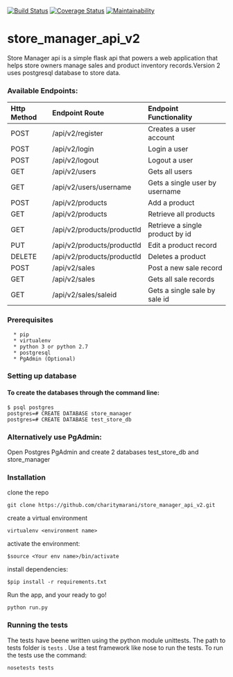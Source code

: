 
[![Build Status](https://travis-ci.org/charitymarani/store_manager_api_v2.svg?branch=Develop)](https://travis-ci.org/charitymarani/store_manager_api_v2)
[![Coverage Status](https://coveralls.io/repos/github/charitymarani/store_manager_api_v2/badge.svg?branch=Develop)](https://coveralls.io/github/charitymarani/store_manager_api_v2?branch=Develop)
[![Maintainability](https://api.codeclimate.com/v1/badges/bf31b1530f6eec756f65/maintainability)](https://codeclimate.com/github/charitymarani/store_manager_api_v2/maintainability)
# store_manager_api_v2
Store Manager api is a simple flask api that powers  a web application that helps store owners manage sales and product inventory records.Version 2 uses postgresql database to store data.

### Available Endpoints:
| Http Method | Endpoint Route | Endpoint Functionality |
| :---         |     :---       |          :--- |
| POST   | /api/v2/register     | Creates a user account    |
| POST     | /api/v2/login        | Login a user      |
| POST     | /api/v2/logout       | Logout a user      |
| GET     | /api/v2/users        | Gets all users     |
| GET     | /api/v2/users/username       |Gets a single user by username       |
| POST     | /api/v2/products        | Add a product      |
| GET     | /api/v2/products       | Retrieve all products     |
| GET     | /api/v2/products/productId       | Retrieve a single product by id     |
| PUT    | /api/v2/products/productId       | Edit a  product record    |
| DELETE     | /api/v2/products/productId       | Deletes a product    |
| POST     | /api/v2/sales        | Post a new sale record     |
| GET     | /api/v2/sales        | Gets all sale records     |
| GET     | /api/v2/sales/saleid       |Gets a single sale by sale id       |



### Prerequisites
```
  * pip
  * virtualenv
  * python 3 or python 2.7
  * postgresql
  * PgAdmin (Optional)
```
### Setting up database
#### To create the databases through the command line:
  ```
  $ psql postgres
  postgres=# CREATE DATABASE store_manager
  postgres=# CREATE DATABASE test_store_db
  
  ```
 ### Alternatively use PgAdmin:
  Open Postgres PgAdmin and create 2 databases test_store_db and store_manager
### Installation
clone the repo

``` 
git clone https://github.com/charitymarani/store_manager_api_v2.git

```

create a virtual environment

```
virtualenv <environment name>

```

activate the environment:

```
$source <Your env name>/bin/activate

```
install dependencies:

```
$pip install -r requirements.txt

```

Run the app, and your ready to go!

```
python run.py

```
### Running the tests
The tests have beene written using the python module unittests. The path to tests folder is `tests` . Use a test framework like nose to run the tests.
To run the tests use the command:

```
nosetests tests

```
